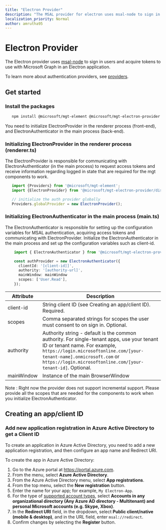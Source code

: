 ```yaml
---
title: "Electron Provider"
description: "The MSAL provider for electron uses msal-node to sign in users and acquire tokens to use with the Microsoft Graph"
localization_priority: Normal
author: amrutha95
---
```

# Electron Provider

The Electron provider uses [msal-node](https://github.com/AzureAD/microsoft-authentication-library-for-js/tree/dev/lib/msal-node) to sign in users and acquire tokens to use with Microsoft Graph in an Electron application.

To learn more about authentication providers, see [providers](./providers.md).

## Get started
### Install the packages

```bash
   npm install @microsoft/mgt-element @microsoft/mgt-electron-provider
```
You need to initialize ElectronProvider in the renderer process (front-end), and ElectronAuthenticator in the main process (back-end).


### Initializing ElectronProvider in the renderer process (renderer.ts)

The ElectronProvider is responsible for communicating with ElectronAuthenticator (in the main process) to request access tokens and receive information regarding logged in state that are required for the mgt components to work. 

 ```ts
    import {Providers} from '@microsoft/mgt-element';
    import {ElectronProvider} from '@microsoft/mgt-electron-provider/dist/es6/ElectronProvider';

    // initialize the auth provider globally
    Providers.globalProvider = new ElectronProvider();
 ```

### Initializing ElectronAuthenticator in the main process (main.ts)

The ElectronAuthenticator is responsible for setting up the configuration variables for MSAL authentication, acquiring access tokens and communicating with ElectronProvider.
Initialize the ElectronAuthenticator in the main process and set up the configuration variables such as client-id.

```ts
    import { ElectronAuthenticator } from '@microsoft/mgt-electron-provider/dist/es6/ElectronAuthenticator';

    const authProvider = new ElectronAuthenticator({
      clientId: '[client-id]]',
      authority: '[authority-url]',
      mainWindow: mainWindow 
      scopes: ['User.Read'], 
    });
```
 
| Attribute    | Description                                                                                                                                                                                                                                                           |
|--------------|-----------------------------------------------------------------------------------------------------------------------------------------------------------------------------------------------------------------------------------------------------------------------|
| client-id    | String client ID (see Creating an app/client ID). Required.                                                                                                                                                                                                           |                                                                                                                                                                               |
| scopes       | Comma separated strings for scopes the user must consent to on sign in. Optional.                                                                                                                                                                                     |
| authority    | Authority string - default is the common authority. For single-tenant apps, use your tenant ID or tenant name. For example, `https://login.microsoftonline.com/[your-tenant-name].onmicrosoft.com` or `https://login.microsoftonline.com/[your-tenant-id]`. Optional. |                                                                                                                                                                                          |
| mainWindow  | Instance of the main BrowserWindow

Note : Right now the provider does not support incremental support. Please provide all the scopes that are needed for the components to work when you initialize ElectronAuthenticator.
    
## Creating an app/client ID

### Add new application registration in Azure Active Directory to get a Client ID

To create an application in Azure Active Directory, you need to add a new application registration, and then configure an app name and Redirect URI.

To create the app in Azure Active Directory:

1. Go to the Azure portal at https://portal.azure.com.
1. From the menu, select **Azure Active Directory**.
1. From the Azure Active Directory menu, select **App registrations**.
1. From the top menu, select the **New registration** button.
1. Enter the name for your app; for example, `My Electron-App`.
1. For the type of [supported account types](/azure/active-directory/develop/single-and-multi-tenant-apps#who-can-sign-in-to-your-app), select **Accounts in any organizational directory (Any Azure AD directory - Multitenant) and personal Microsoft accounts (e.g. Skype, Xbox)**.
1. In the **Redirect URI** field, in the dropdown, select **Public client/native (mobile & desktop)**, and in the URL field, enter `msal://redirect`.
1. Confirm changes by selecting the **Register** button.


